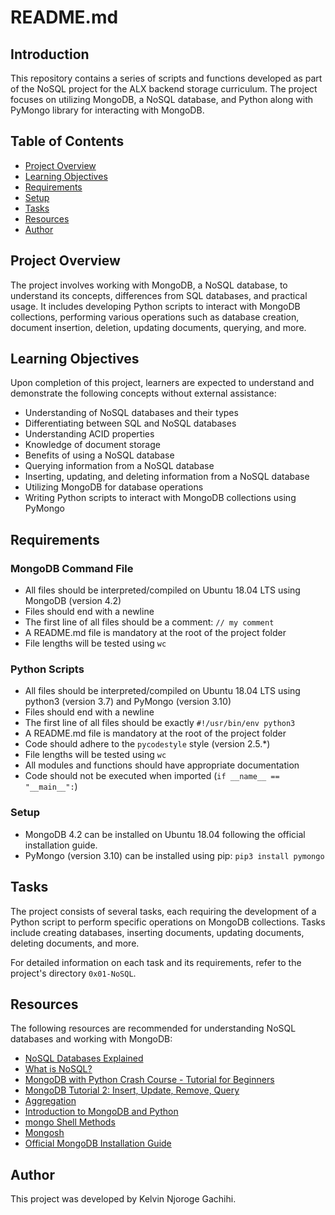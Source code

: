 # README.md

## Introduction
This repository contains a series of scripts and functions developed as part of the NoSQL project for the ALX backend storage curriculum. The project focuses on utilizing MongoDB, a NoSQL database, and Python along with PyMongo library for interacting with MongoDB.

## Table of Contents
- [Project Overview](#project-overview)
- [Learning Objectives](#learning-objectives)
- [Requirements](#requirements)
- [Setup](#setup)
- [Tasks](#tasks)
- [Resources](#resources)
- [Author](#author)

## Project Overview
The project involves working with MongoDB, a NoSQL database, to understand its concepts, differences from SQL databases, and practical usage. It includes developing Python scripts to interact with MongoDB collections, performing various operations such as database creation, document insertion, deletion, updating documents, querying, and more.

## Learning Objectives
Upon completion of this project, learners are expected to understand and demonstrate the following concepts without external assistance:
- Understanding of NoSQL databases and their types
- Differentiating between SQL and NoSQL databases
- Understanding ACID properties
- Knowledge of document storage
- Benefits of using a NoSQL database
- Querying information from a NoSQL database
- Inserting, updating, and deleting information from a NoSQL database
- Utilizing MongoDB for database operations
- Writing Python scripts to interact with MongoDB collections using PyMongo

## Requirements
### MongoDB Command File
- All files should be interpreted/compiled on Ubuntu 18.04 LTS using MongoDB (version 4.2)
- Files should end with a newline
- The first line of all files should be a comment: `// my comment`
- A README.md file is mandatory at the root of the project folder
- File lengths will be tested using `wc`

### Python Scripts
- All files should be interpreted/compiled on Ubuntu 18.04 LTS using python3 (version 3.7) and PyMongo (version 3.10)
- Files should end with a newline
- The first line of all files should be exactly `#!/usr/bin/env python3`
- A README.md file is mandatory at the root of the project folder
- Code should adhere to the `pycodestyle` style (version 2.5.*)
- File lengths will be tested using `wc`
- All modules and functions should have appropriate documentation
- Code should not be executed when imported (`if __name__ == "__main__":`)

### Setup
- MongoDB 4.2 can be installed on Ubuntu 18.04 following the official installation guide.
- PyMongo (version 3.10) can be installed using pip: `pip3 install pymongo`

## Tasks
The project consists of several tasks, each requiring the development of a Python script to perform specific operations on MongoDB collections. Tasks include creating databases, inserting documents, updating documents, deleting documents, and more.

For detailed information on each task and its requirements, refer to the project's directory `0x01-NoSQL`.

## Resources
The following resources are recommended for understanding NoSQL databases and working with MongoDB:
- [NoSQL Databases Explained](https://www.youtube.com/watch?v=NIq3qLaHCIs)
- [What is NoSQL?](https://www.mongodb.com/nosql-explained)
- [MongoDB with Python Crash Course - Tutorial for Beginners](https://www.youtube.com/watch?v=E-1xI85Zog8)
- [MongoDB Tutorial 2: Insert, Update, Remove, Query](https://www.youtube.com/watch?v=BCJ4afDX4Lc)
- [Aggregation](https://docs.mongodb.com/manual/aggregation/)
- [Introduction to MongoDB and Python](https://realpython.com/introduction-to-mongodb-and-python/)
- [mongo Shell Methods](https://docs.mongodb.com/manual/reference/method/)
- [Mongosh](https://docs.mongodb.com/mongodb-shell/)
- [Official MongoDB Installation Guide](https://docs.mongodb.com/manual/installation/)

## Author
This project was developed by Kelvin Njoroge Gachihi.
